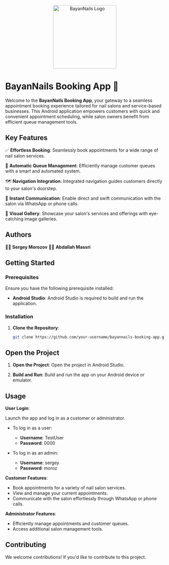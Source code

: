 <div align="center">
  <img src="app_logo.png" alt="BayanNails Logo" width="200" height="200">
</div>

# BayanNails Booking App 🌟

Welcome to the **BayanNails Booking App**, your gateway to a seamless appointment booking experience tailored for nail salons and service-based businesses. This Android application empowers customers with quick and convenient appointment scheduling, while salon owners benefit from efficient queue management tools.

## Key Features

✅ **Effortless Booking**: Seamlessly book appointments for a wide range of nail salon services.

📅 **Automatic Queue Management**: Efficiently manage customer queues with a smart and automated system.

🗺️ **Navigation Integration**: Integrated navigation guides customers directly to your salon's doorstep.

📱 **Instant Communication**: Enable direct and swift communication with the salon via WhatsApp or phone calls.

📸 **Visual Gallery**: Showcase your salon's services and offerings with eye-catching image galleries.

## Authors

👨‍💻 **Sergey Morozov**
👨‍💻 **Abdallah Massri**

## Getting Started

### Prerequisites

Ensure you have the following prerequisite installed:

- **Android Studio**: Android Studio is required to build and run the application.

### Installation

1. **Clone the Repository**:

   ```bash
   git clone https://github.com/your-username/bayannails-booking-app.git

Open the Project
----------------

1. **Open the Project**:
   Open the project in Android Studio.

2. **Build and Run**:
   Build and run the app on your Android device or emulator.

Usage
-----

**User Login**:

Launch the app and log in as a customer or administrator.

- To log in as a user:
  - **Username**: TestUser
  - **Password**: 0000

- To log in as an admin:
  - **Username**: sergey
  - **Password**: moroz

**Customer Features**:

- Book appointments for a variety of nail salon services.
- View and manage your current appointments.
- Communicate with the salon effortlessly through WhatsApp or phone calls.

**Administrator Features**:

- Efficiently manage appointments and customer queues.
- Access additional salon management tools.

Contributing
------------

We welcome contributions! If you'd like to contribute to this project.




